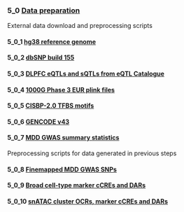 ### 5_0 [Data preparation](./scripts/5_0_data_preparation/README.md)

External data download and preprocessing scripts

#### 5_0_1 [hg38 reference genome](./5_0_1_hg38/)

#### 5_0_2 [dbSNP build 155](./5_0_2_dbsnp_v155/)

#### 5_0_3 [DLPFC eQTLs and sQTLs from eQTL Catalogue](./5_0_3_eqtl_catalogue/)

#### 5_0_4 [1000G Phase 3 EUR plink files](./5_0_4_1000G_EUR_Phase3_plinkfiles/)

#### 5_0_5 [CISBP-2.0 TFBS motifs](./5_0_5_CISBP2/)

#### 5_0_6 [GENCODE v43](./5_0_6_GENCODE_v43/)

#### 5_0_7 [MDD GWAS summary statistics](./5_0_7_MDD_GWAS/)

Preprocessing scripts for data generated in previous steps

#### 5_0_8 [Finemapped MDD GWAS SNPs](./5_0_8_MDD_GWAS_finemapping/)

#### 5_0_9 [Broad cell-type marker cCREs and DARs](./5_0_9_cell_type_peaks/)

#### 5_0_10 [snATAC cluster OCRs, marker cCREs and DARs](./5_0_10_snATAC_peaks/)




